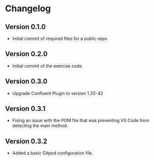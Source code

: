 # Changelog

## Version 0.1.0

* Initial commit of required files for a public repo.

## Version 0.2.0

* Initial commit of the exercise code.

## Version 0.3.0

* Upgrade Confluent Plugin to version 1.20-42

## Version 0.3.1

* Fixing an issue with the POM file that was preventing VS Code from detecting the main method.

## Version 0.3.2

* Added a basic Gitpod configuration file.